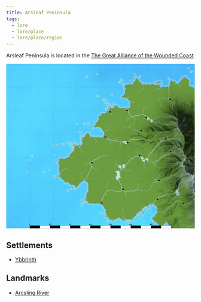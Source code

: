 ```yaml
---
title: Arsleaf Peninsula
tags:
  - lore
  - lore/place
  - lore/place/region
---
```

Arsleaf Peninsula is located in the [The Great Alliance of the Wounded Coast](../index.md)

![Map of Arsleaf Peninsula](../../../../../img/arsleaf-peninsula.webp)

## Settlements

- [Ybbrinth](ybbrinth.md)

## Landmarks

- [Arcsling River](river-arcsling.md)
